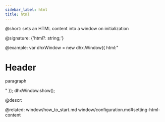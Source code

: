 ```yaml
---
sidebar_label: html
title: html
---          
```


@short: sets an HTML content into a window on initialization

@signature: {'html?: string;'}

@example:
var dhxWindow = new dhx.Window({
	html:"<h1>Header</h1><p>paragraph</p>"
});
dhxWindow.show();



@descr: 

@related: window/how_to_start.md
window/configuration.md#setting-html-content
